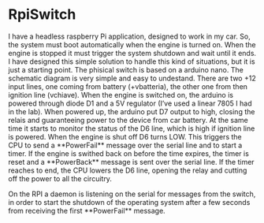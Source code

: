 # RpiSwitch

I have a headless raspberry Pi application, designed to work in my car. 
So, the system must boot automatically when the engine is turned on. When the engine is stopped it must trigger the system shutdown and wait until it ends.
I have designed this simple solution to handle this kind of situations, but it is just a starting point.
The phisical switch is based on a arduino nano.
The schematic diagram is very simple and easy to undestand. 
There are two +12 input lines, one coming from battery (+vbatteria), the other one from then ignition line (vchiave).
When the engine is switched on, the arduino is powered through diode D1 and a 5V regulator (I’ve used a linear 7805 I had in the lab). When powered up, the arduino put D7 output to high, closing the relais and guaranteeing power to the device from car battery. At the same time it starts to monitor the status of the D6 line, which is high if ignition line is powered.
When the engine is shut off D6 turns LOW. This triggers the CPU to send a \*\*PowerFail\*\* message over the serial line and to start a timer. If the engine is swithed back on before the time expires, the timer is reset and a \*\*PowerBack\*\* message is sent over the serial line.
If the timer reaches to end, the CPU lowers the D6 line, opening the relay and cutting off the power to all the circuitry.

On the RPI a daemon is listening on the serial for messages from the switch, in order to start the shutdown of the operating system after a few seconds from receiving the first \*\*PowerFail\*\* message.
